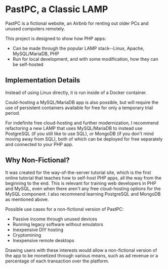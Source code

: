 # PastPC, a Classic LAMP

PastPC is a fictional website, an Airbnb for renting out older PCs and unused computers remotely.

This project is designed to show how PHP apps:
- Can be made through the popular LAMP stack--Linux, Apache, MySQL/MariaDB, PHP
- Run for local development, and with some modification, how they can be self-hosted

## Implementation Details

Instead of using Linux directly, it is run inside of a Docker container.

Could-hosting a MySQL/MariaDB app is also possible, but will require the use of persistent containers available for free for only a temporary trial period.

For indefinite free cloud-hosting and further modernization, I recommend refactoring a new LAMP that uses MySQL/MariaDB to instead use PostgreSQL (if you still like to use SQL), or MongoDB (if you don't mind moving away from SQL), both of which can be deployed for free separately and connected to your PHP app.

## Why Non-Fictional?

It was created for the way-of-the-server tutorial site, which is the first online tutorial that teaches how to self-host PHP apps, all the way from the beginning to the end. This is relevant for training web developers in PHP and MySQL, even when there aren't any free cloud-hosting options for the MySQL component. I also recommend learning PostgreSQL and MongoDB as mentioned above.

Possible use cases for a non-fictional version of PastPC:
- Passive income through unused devices
- Running legacy software without emulators
- Inexpensive DIY hosting
- Cryptomining
- Inexpensive remote desktops

Drawing users with these interests would allow a non-fictional version of the app to be monetized through various means, such as ad revenue or a percentage of each transaction over the platform.

